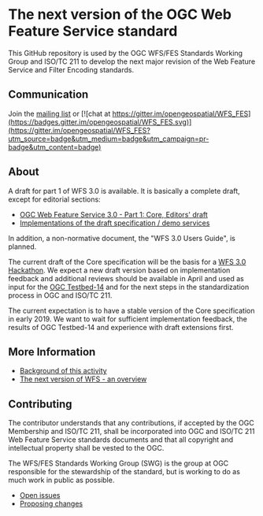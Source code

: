 # The next version of the OGC Web Feature Service standard

This GitHub repository is used by the OGC WFS/FES Standards Working Group and ISO/TC 211 to develop 
the next major revision of the Web Feature Service and Filter Encoding standards.

## Communication

Join the [mailing list](https://lists.opengeospatial.org/mailman/listinfo/wfs-fes.swg) or [![chat at https://gitter.im/opengeospatial/WFS_FES](https://badges.gitter.im/opengeospatial/WFS_FES.svg)](https://gitter.im/opengeospatial/WFS_FES?utm_source=badge&utm_medium=badge&utm_campaign=pr-badge&utm_content=badge)

## About

A draft for part 1 of WFS 3.0 is available. It is basically a complete draft, except for editorial sections:

* [OGC Web Feature Service 3.0 - Part 1: Core, Editors' draft](https://rawgit.com/opengeospatial/WFS_FES/master/docs/17-069.html)
* [Implementations of the draft specification / demo services](implementations.md)

In addition, a non-normative document, the "WFS 3.0 Users Guide", is planned.

The current draft of the Core specification will be the basis for a [WFS 3.0 Hackathon](https://github.com/opengeospatial/wfs3hackathon).
We expect a new draft version based on implementation feedback and additional reviews should be available in April and used as input 
for the [OGC Testbed-14](http://www.opengeospatial.org/projects/initiatives/testbed14) and for the next steps in the standardization
process in OGC and ISO/TC 211.

The current expectation is to have a stable version of the Core specification in early 2019. 
We want to wait for sufficient implementation feedback, the results of OGC Testbed-14 and experience with draft extensions first. 

## More Information

* [Background of this activity](background.md)
* [The next version of WFS - an overview](overview.md)

## Contributing

The contributor understands that any contributions, if accepted by the OGC Membership and ISO/TC 211, shall be incorporated into 
OGC and ISO/TC 211 Web Feature Service standards documents and that all copyright and intellectual property shall be vested to the OGC.

The WFS/FES Standards Working Group (SWG) is the group at OGC responsible for the stewardship of the standard, but is
working to do as much work in public as possible.

* [Open issues](https://github.com/opengeospatial/WFS_FES/issues)
* [Proposing changes](https://github.com/opengeospatial/WFS_FES/wiki/Propose-a-change-to-a-draft-of-a-WFS-specification-document)
